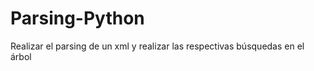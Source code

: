 Parsing-Python
==============

Realizar el parsing de un xml y realizar las respectivas búsquedas en el árbol
